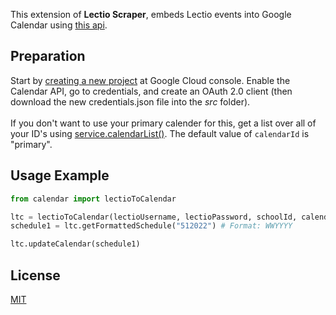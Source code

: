 This extension of **Lectio Scraper**, embeds Lectio events into Google Calendar using [this api](https://developers.google.com/calendar/api).

## Preparation
Start by [creating a new project](https://console.cloud.google.com/projectcreate) at Google Cloud console. Enable the Calendar API, go to credentials, and create an OAuth 2.0 client (then download the new credentials.json file into the *src* folder).<br><br>
If you don't want to use your primary calender for this, get a list over all of your ID's using [service.calendarList()](https://developers.google.com/calendar/api/v3/reference/calendarList/list). The default value of ```calendarId``` is "primary".



## Usage Example

```python
from calendar import lectioToCalendar

ltc = lectioToCalendar(lectioUsername, lectioPassword, schoolId, calendarId)
schedule1 = ltc.getFormattedSchedule("512022") # Format: WWYYYY

ltc.updateCalendar(schedule1)
```

## License
[MIT](https://choosealicense.com/licenses/mit/)
